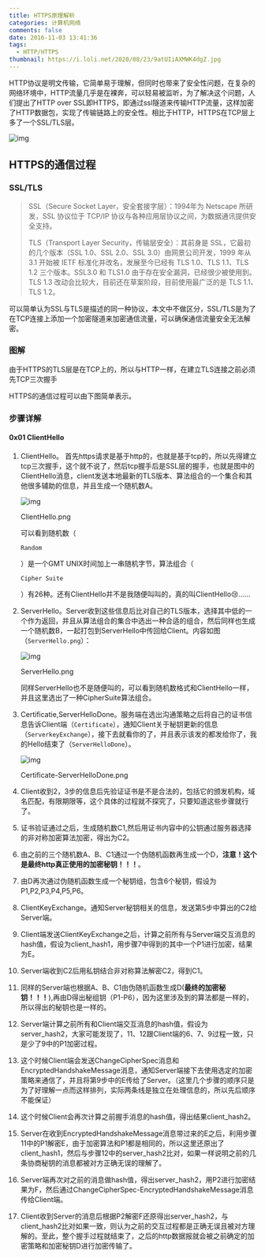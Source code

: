 ```yaml
---
title: HTTPS原理解析
categories: 计算机网络
comments: false
date: 2016-11-03 13:41:36
tags:
  - HTTP/HTTPS
thumbnail: https://i.loli.net/2020/08/23/9atUIiAXMWK4dgZ.jpg
---
```


HTTP协议是明文传输，它简单易于理解，但同时也带来了安全性问题，在复杂的网络环境中，HTTP流量几乎是在裸奔，可以轻易被监听，为了解决这个问题，人们提出了HTTP over SSL即HTTPS，即通过ssl隧道来传输HTTP流量，这样加密了HTTP数据包，实现了传输链路上的安全性。相比于HTTP，HTTPS在TCP层上多了一个SSL/TLS层。

![img](http://blog.upyun.com/wp-content/uploads/2017/03/httpvshttps.png)





## HTTPS的通信过程

### SSL/TLS

> SSL（Secure Socket Layer，安全套接字层）：1994年为 Netscape 所研发，SSL 协议位于 TCP/IP 协议与各种应用层协议之间，为数据通讯提供安全支持。
>
> TLS（Transport Layer Security，传输层安全）：其前身是 SSL，它最初的几个版本（SSL 1.0、SSL 2.0、SSL 3.0）由网景公司开发，1999 年从 3.1 开始被 IETF 标准化并改名，发展至今已经有 TLS 1.0、TLS 1.1、TLS 1.2 三个版本。SSL3.0 和 TLS1.0 由于存在安全漏洞，已经很少被使用到。TLS 1.3 改动会比较大，目前还在草案阶段，目前使用最广泛的是 TLS 1.1、TLS 1.2。

可以简单认为SSL与TLS是描述的同一种协议，本文中不做区分，SSL/TLS是为了在TCP连接上添加一个加密隧道来加密通信流量，可以确保通信流量安全无法解密。

### 图解

由于HTTPS的TLS层是在TCP上的，所以与HTTP一样，在建立TLS连接之前必须先TCP三次握手

HTTPS的通信过程可以由下图简单表示。



### 步骤详解

#### 0x01 ClientHello

1. ClientHello。 首先https请求是基于http的，也就是基于tcp的，所以先得建立tcp三次握手，这个就不说了，然后tcp握手后是SSL层的握手，也就是图中的ClientHello消息，client发送本地最新的TLS版本、算法组合的一个集合和其他很多辅助的信息，并且生成一个随机数A。



   ![img](https:////upload-images.jianshu.io/upload_images/2000804-900ab967d4c437d5.png?imageMogr2/auto-orient/strip%7CimageView2/2/w/1000)

   ClientHello.png

   可以看到随机数（

   ```
   Random
   ```

   ）是一个GMT UNIX时间加上一串随机字节，算法组合（

   ```
   Cipher Suite
   ```

   ）有26种。还有ClientHello并不是我随便叫叫的，真的叫ClientHello😢......

2. ServerHello。Server收到这些信息后比对自己的TLS版本，选择其中低的一个作为返回，并且从算法组合的集合中选出一种合适的组合，然后同样也生成一个随机数B，一起打包到ServerHello中传回给Client。内容如图（`ServerHello.png`）：



   ![img](https:////upload-images.jianshu.io/upload_images/2000804-84e576eff565ee07.png?imageMogr2/auto-orient/strip%7CimageView2/2/w/1000)

   ServerHello.png

   同样ServerHello也不是随便叫的，可以看到随机数格式和ClientHello一样，并且这里选出了一种CipherSuite算法组合。

3. Certificatie,ServerHelloDone。服务端在选出沟通策略之后将自己的证书信息告诉Client端（`Certificate`），通知Client关于秘钥更新的信息（`ServerkeyExchange`），接下去就看你的了，并且表示该发的都发给你了，我的Hello结束了（`ServerHelloDone`）。



   ![img](https:////upload-images.jianshu.io/upload_images/2000804-d472cf46f4216b0b.png?imageMogr2/auto-orient/strip%7CimageView2/2/w/1000)

   Certificate-ServerHelloDone.png

4. Client收到2，3步的信息后先验证证书是不是合法的，包括它的颁发机构，域名匹配，有限期限等，这个具体的过程就不探究了，只要知道这些步骤就行了。

5. 证书验证通过之后，生成随机数C1,然后用证书内容中的公钥通过服务器选择的非对称加密算法加密，得出为C2。

6. 由之前的三个随机数A、B、C1通过一个伪随机函数再生成一个D，**注意！这个是最终http真正使用的加密秘钥！！！**。

7. 由D再次通过伪随机函数生成一个秘钥组，包含6个秘钥，假设为P1,P2,P3,P4,P5,P6。

8. ClientKeyExchange。通知Server秘钥相关的信息，发送第5步中算出的C2给Server端。

9. Client端发送ClientKeyExchange之后，计算之前所有与Server端交互消息的hash值，假设为client_hash1，用步骤7中得到的其中一个P1进行加密，结果为E。

10. Server端收到C2后用私钥结合非对称算法解密C2，得到C1。

11. 同样的Server端也根据A、B、C1由伪随机函数生成D(**最终的加密秘钥！！！**),再由D得出秘组钥（P1-P6），因为这里涉及到的算法都是一样的，所以得出的秘钥也是一样的。

12. Server端计算之前所有和Client端交互消息的hash值，假设为server_hash2，大家可能发现了，11、12跟Client端的6、7、9过程一致，只是少了9中的P1加密过程。

13. 这个时候Client端会发送ChangeCipherSpec消息和EncryptedHandshakeMessage消息，通知Server端接下去使用选定的加密策略来通信了，并且将第9步中的E传给了Server。（这里几个步骤的顺序只是为了好理解一点而这样排列，实际两条线是独立在处理信息的，所以先后顺序不能保证）

14. 这个时候Client会再次计算之前握手消息的hash值，得出结果client_hash2。

15. Server在收到EncryptedHandshakeMessage消息带过来的E之后，利用步骤11中的P1解密E，由于加密算法和P1都是相同的，所以这里还原出了client_hash1，然后与步骤12中的server_hash2比对，如果一样说明之前的几条协商秘钥的消息都被对方正确无误的理解了。

16. Server端再次对之前的消息做hash值，得出server_hash2，用P2进行加密结果为F，然后通过ChangeCipherSpec-EncryptedHandshakeMessage消息传给Client端。

17. Client收到Server的消息后根据P2解密F还原得出server_hash2，与client_hash2比对如果一致，则认为之前的交互过程都是正确无误且被对方理解的。至此，整个握手过程就结束了，之后的http数据报就会被之前确定的加密策略和加密秘钥D进行加密传输了。



